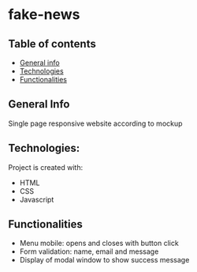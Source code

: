 # fake-news

## Table of contents
* [General info](#general-info)
* [Technologies](#technologies)
* [Functionalities](#functionalities)

## General Info
Single page responsive website according to mockup

## Technologies:
Project is created with:
* HTML
* CSS
* Javascript

## Functionalities
* Menu mobile: opens and closes with button click
* Form validation: name, email and message
* Display of modal window to show success message
